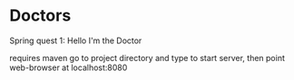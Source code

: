 # Doctors
Spring quest 1: Hello I'm the Doctor

requires maven 
go to project directory and type <mvn spring-boot:run> to start server, then point web-browser at localhost:8080 
